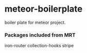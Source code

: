meteor-boilerplate
==================

boiler plate for meteor project.

### Packages included from MRT
iron-router
collection-hooks
stripe
